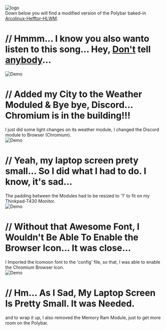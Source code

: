 ![logo](https://raw.githubusercontent.com/adi1090x/polybar-themes/master/previews/logo.png) <br />
Down below you will find a modified version of the Polybar baked-in [Arcolinux-Hefftor-HLWM](https://www.youtube.com/watch?v=iwWSqCDeWgk). 
# // Hmmm... I know you also wanto listen to this song... Hey, [Don't](https://www.youtube.com/watch?v=wVd0s7scl5U) tell [anybody](https://www.youtube.com/watch?v=hQ4r_kcvClE)... <br />
![Demo](https://i.imgur.com/pveWRoI.jpg) <br />

# // Added my City to the Weather Moduled & Bye bye, Discord... Chromium is in the building!!!
I just did some light changes on its weather module, I changed the Discord module to Browser (Chromium). <br />
![Demo](https://i.imgur.com/j9PV0Cj.jpg) <br />

# // Yeah, my laptop screen prety small... So I did what I had to do. I know, it's sad...
The padding between the Modules had to be resized to '1' to fit on my Thinkpad-T430 Monitor. <br />
![Demo](https://i.imgur.com/szQaf0Z.jpg) <br />

# // Without that Awesome Font, I Wouldn't Be Able To Enable the Browser Icon... It was close...
I Imported the Icomoon font to the 'config' file, so that, I was able to enable the Chromium Browser Icon. <br />
![Demo](https://i.imgur.com/YPpJtqX.jpg) <br />


# // Hm... As I Sad, My Laptop Screen Is Pretty Small. It was Needed. 
and to wrap it up, I also removed the Memory Ram Module, just to get more room on the Polybar. <br />




